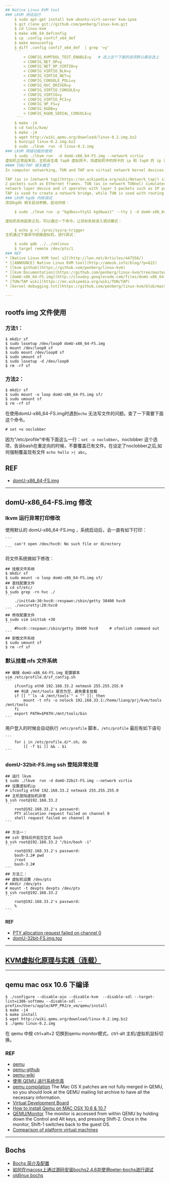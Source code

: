 ```yaml
---
## Native Linux KVM tool
### LKVM 测试运行
    $ sudo apt-get install kvm ubuntu-virt-server kvm-ipxe
    $ git clone git://github.com/penberg/linux-kvm.git
    $ cd linux-kvm
    $ make x86_64_defconfig
    $ cp .config confif_x64_def
    $ make menuconfig
    $ diff .config confif_x64_def  | grep '=y'
    ```
        < CONFIG_KVMTOOL_TEST_ENABLE=y   # 选上这个下面的选项默认都会选上
        < CONFIG_NET_9P=y
        < CONFIG_NET_9P_VIRTIO=y
        < CONFIG_VIRTIO_BLK=y
        < CONFIG_VIRTIO_NET=y
        < CONFIG_CONSOLE_POLL=y
        < CONFIG_HVC_DRIVER=y
        < CONFIG_VIRTIO_CONSOLE=y
        < CONFIG_VIRTIO=y
        < CONFIG_VIRTIO_PCI=y
        < CONFIG_9P_FS=y
        < CONFIG_KGDB=y
        < CONFIG_KGDB_SERIAL_CONSOLE=y
     ```
    $ make -j4
    $ cd tools/kvm/
    $ make -j4
    $ wget http://wiki.qemu.org/download/linux-0.2.img.bz2
    $ bunzip2 linux-0.2.img.bz2
    $ sudo ./lkvm  run -d linux-0.2.img 
### LKVM 网络功能的使用
    $ sudo ./lkvm run  -d domU-x86_64-FS.img --network virtio
虚拟机正常起来后，主机会生成 tap0 虚拟网卡，将虚拟机中的网卡的 ip 和 tap0 的 ip 设到同一网段，主/虚拟机间的网络就通了。
#### TUN/TAP 相关概念
In computer networking, TUN and TAP are virtual network kernel devices. They are network devices that are supported entirely in software, which is different from ordinary network devices that are backed up by hardware network adapters.

TAP (as in [network tap](https://en.wikipedia.org/wiki/Network_tap)) simulates a link layer device and it operates with layer
2 packets such as Ethernet frames. TUN (as in network TUNnel) simulates a
network layer device and it operates with layer 3 packets such as IP packets.
TAP is used to create a network bridge, while TUN is used with routing.
### LKVM kgdb 内核调试
添加kgdb 相关启动参数，启动内核：

    $ sudo ./lkvm run -p "kgdboc=ttyS1 kgdbwait" --tty 1 -d domU-x86_64-FS.img 

虚拟机系统起来之后，可以通过一下命令，让目标系统进入调试模式：

    $ echo g >| /proc/sysrq-trigger
主机通过下面命令链接虚拟机，进行调试：

    $ sudo gdb ../../vmlinux
    $ target remote /dev/pts/1
### REF
* [Native Linux KVM tool v2](http://lwn.net/Articles/447556/)
* [[ANNOUNCE] Native Linux KVM tool](http://amosk.info/blog/?p=622)
* [lkvm github](https://github.com/penberg/linux-kvm)
* [lkvm Documentation](https://github.com/penberg/linux-kvm/tree/master/tools/kvm/Documentation)
* [domU-x86_64-FS.img](http://cloudxy.googlecode.com/files/domU-x86_64-FS.img2.zip)
* [TUN/TAP wiki](https://en.wikipedia.org/wiki/TUN/TAP)
* [kernel-debugging.txt](https://github.com/penberg/linux-kvm/blob/master/tools/kvm/Documentation/kernel-debugging.txt)

---
```

## rootfs img 文件使用
### 方法1：
    $ mkdir sf
    $ sudo losetup /dev/loop0 domU-x86_64-FS.img 
    $ mount /dev/loop0 sf
    $ sudo mount /dev/loop0 sf
    $ sudo umount sf
    $ sudo losetup -d /dev/loop0
    $ rm -rf sf
### 方法2：
    $ mkdir sf
    $ sudo mount -o loop domU-x86_64-FS.img sf/
    $ sudo umount sf
    $ rm -rf sf

在使用domU-x86_64-FS.img时遇到`echo` 无法写文件的问题。查了一下需要下面这个命令。

	# set +o noclobber
因为"/etc/profile"中有下面这么一行：`set -o noclobber`。noclobber 这个选项，告诉bash在重定向的时候，不要覆盖已有文件。在设定了noclobber之后,如何强制覆盖现有文件 `echo hello >| abc`。
## REF
* [domU-x86_64-FS.img](https://cloudxy.googlecode.com/files/domU-x86_64-FS.img2.zip)

---
## domU-x86_64-FS.img 修改
### lkvm 运行异常打印修改
使用默认的 domU-x86_64-FS.img ，系统启动后，会一直有如下打印：

    ```
        can't open /dev/hvc0: No such file or directory
    ```
将文件系统做如下修改：
    
    ## 挂载文件系统
    $ mkdir sf
    $ sudo mount -o loop domU-x86_64-FS.img sf/
    ## 查找配置文件
    $ cd sf/etc/
    $ sudo grep -rn hvc ./
    ```
        ./inittab:30:hvc0::respawn:/sbin/getty 38400 hvc0
        ./securetty:20:hvc0
    ```
    ## 修改配置文件
    $ sudo vim inittab +30
    ```
        #hvc0::respawn:/sbin/getty 38400 hvc0     # sfoolish command out
    ```
    ## 卸载文件系统
    $ sudo umount sf
    $ rm -rf sf
### 默认挂载 nfs 文件系统
    ## 编辑 domU-x86_64-FS.img 配置脚本
    vim /etc/profile.d/sf_config.sh
    ```
        ifconfig eth0 192.168.33.2 netmask 255.255.255.0
        ## 判读 /mnt/tools 是否为空，避免重复挂载
        if [[ "`ls -A /mnt/tools`" = "" ]]; then
            mount -t nfs -o nolock 192.168.33.1:/home/liang/prj/kvm/tools /mnt/tools
        fi
        export PATH=$PATH:/mnt/tools/bin
    ```
用户登入的时候会自动执行 `/etc/profile` 脚本，`/etc/profile` 最后有如下语句

    ```
        for i in /etc/profile.d/*.sh; do
            [[ -f $i ]] && . $i  
    ```
### domU-32bit-FS.img ssh 登陆异常处理
    ## 运行 lkvm
    $ sudo ./lkvm  run -d domU-32bit-FS.img --network virtio
    ## 设置虚拟机ip
    # ifconfig eth0 192.168.33.2 netmask 255.255.255.0
    ## 主机登陆虚拟机异常
    $ ssh root@192.168.33.2
    ```
        root@192.168.33.2's password: 
        PTY allocation request failed on channel 0
        shell request failed on channel 0
    ```

    ## 方法一：
    ## ssh 登陆后开启交互式 bash
    $ ssh root@192.168.33.2 "/bin/bash -i"
    ```
        root@192.168.33.2's password: 
        bash-3.2# pwd
        /root
        bash-3.2# 
    ```
    ## 方法二：
    ## 虚拟机设置 /dev/pts
    # mkdir /dev/pts 
    # mount -t devpts devpts /dev/pts
    $ ssh root@192.168.33.2
    ```
        root@192.168.33.2's password: 
        % 
    ```
#### REF
* [PTY allocation request failed on channel 0 ](http://ejkill.blog.163.com/blog/static/10774945200911135149719/)
* [domU-32bit-FS.img.tgz](https://cloudxy.googlecode.com/files/domU-32bit-FS.img.tgz)

---
## [KVM虚拟化原理与实践（连载）](http://smilejay.com/kvm_theory_practice/)

---
## qemu mac osx 10.6 下编译
    $ ./configure --disable-aio --disable-kvm  --disable-sdl --target-list=i386-softmmu --disable-sdl --prefix=/Users/apple/APP_PRJ/e_vm/qemu/install
    $ make -j4
    $ make install
    $ wget http://wiki.qemu.org/download/linux-0.2.img.bz2
    $ ./qemu linux-0.2.img

在 qemu 中按 ctrl+alt+2 切换到qemu monitor模式，ctrl-alt 主机/虚拟机鼠标切换。

### REF
* [qemu](http://wiki.qemu.org)
* [qemu-github](https://github.com/qemu/QEMU)
* [qemu-wiki](http://wiki.qemu.org/Links)
* [使用 QEMU 进行系统仿真](http://www.ibm.com/developerworks/cn/linux/l-qemu/)
* [qemu compilation](http://qemu.weilnetz.de/qemu-doc.html#compilation)
The Mac OS X patches are not fully merged in QEMU, so you should look at the QEMU mailing list archive to have all the necessary information. 
* [Virtual Development Board](http://www.elinux.org/Virtual_Development_Board)
* [How to install Qemu on MAC OSX 10.6 & 10.7](http://forum.gns3.net/topic4600.html)
* [QEMU/Monitor](http://en.wikibooks.org/wiki/QEMU/Monitor)
The monitor is accessed from within QEMU by holding down the Control and Alt keys, and pressing Shift-2. Once in the monitor, Shift-1 switches back to the guest OS.
* [Comparison of platform virtual machines](http://en.wikipedia.org/wiki/Comparison_of_platform_virtual_machines)

---
## Bochs
* [Bochs 简介及配置](http://www.cppblog.com/coreBugZJ/archive/2011/04/03/143334.aspx)
* [如何在macosx上通过源码安装bochs2.4.6并使用peter-bochs进行调试](http://blog.csdn.net/bigstaff/article/details/6311926)
* [oldlinux bochs](http://oldlinux.org/Linux.old/)
